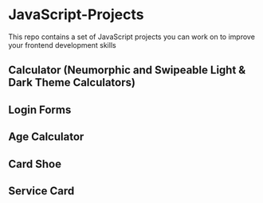 # JavaScript-Projects
This repo contains a set of JavaScript projects you can work on to improve your frontend development skills

## Calculator (Neumorphic and Swipeable Light & Dark Theme Calculators)
## Login Forms
## Age Calculator
## Card Shoe
## Service Card
